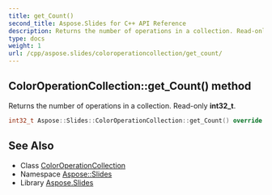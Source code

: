 ```yaml
---
title: get_Count()
second_title: Aspose.Slides for C++ API Reference
description: Returns the number of operations in a collection. Read-only int32_t.
type: docs
weight: 1
url: /cpp/aspose.slides/coloroperationcollection/get_count/
---
```

## ColorOperationCollection::get_Count() method


Returns the number of operations in a collection. Read-only **int32_t**.

```cpp
int32_t Aspose::Slides::ColorOperationCollection::get_Count() override
```

## See Also

* Class [ColorOperationCollection](./)
* Namespace [Aspose::Slides](../)
* Library [Aspose.Slides](../../)